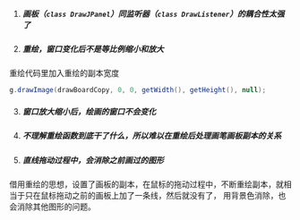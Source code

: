 1. ##### 画板（`class DrawJPanel`）同监听器（`class DrawListener`）的耦合性太强了
2. ##### 重绘，窗口变化后不是等比例缩小和放大
重绘代码里加入重绘的副本宽度
```java
g.drawImage(drawBoardCopy, 0, 0, getWidth(), getHeight(), null); 
```
3. ##### 窗口放大缩小后，绘画的窗口不会变化
4. ##### 不理解重绘函数到底干了什么，所以难以在重绘后处理画笔画板副本的关系
5. ##### 直线拖动过程中，会消除之前画过的图形
借用重绘的思想，设置了画板的副本，在鼠标的拖动过程中，不断重绘副本，就相当于只在鼠标拖动之前的画板上加了一条线，然后就没有了， 用背景色消除，也会消除其他图形的问题。
